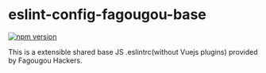 eslint-config-fagougou-base
===========================

[![npm version](https://badge.fury.io/js/eslint-config-fagougou-base.svg)](https://badge.fury.io/js/eslint-config-fagougou-base)

This is a extensible shared base JS .eslintrc(without Vuejs plugins) provided by Fagougou Hackers.